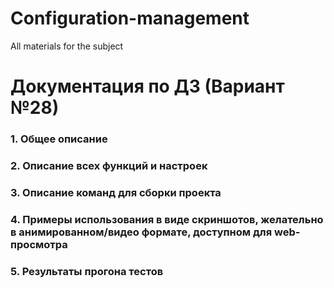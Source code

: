 # Configuration-management
All materials for the subject

# Документация по ДЗ (Вариант №28)
### 1. **Общее описание**
### 2. **Описание всех функций и настроек**
### 3. **Описание команд для сборки проекта**
### 4. **Примеры использования в виде скриншотов, желательно в анимированном/видео формате, доступном для web-просмотра**
### 5. **Результаты прогона тестов**
